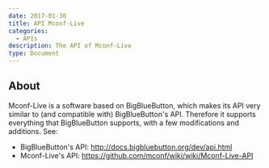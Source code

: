 ```yaml
---
date: 2017-01-30
title: API Mconf-Live
categories:
  - APIs
description: The API of Mconf-Live
type: Document
---
```


## About

Mconf-Live is a software based on BigBlueButton, which makes its API very similar to (and compatible with) BigBlueButton's API. Therefore it supports everything that BigBlueButton supports, with a few modifications and additions. See:

* BigBlueButton's API: <http://docs.bigbluebutton.org/dev/api.html>
* Mconf-Live's API: <https://github.com/mconf/wiki/wiki/Mconf-Live-API>
